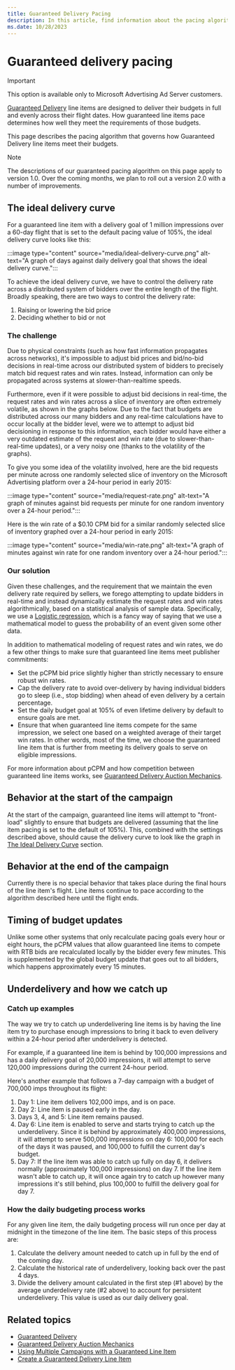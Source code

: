 ```yaml
---
title: Guaranteed Delivery Pacing
description: In this article, find information about the pacing algorithm that governs how Guaranteed Delivery line items meet their budgets.
ms.date: 10/28/2023
---
```


# Guaranteed delivery pacing

> [!IMPORTANT]
> This option is available only to Microsoft Advertising Ad Server customers.

[Guaranteed Delivery](guaranteed-delivery.md) line items are designed to deliver their budgets in full and evenly across their flight dates. How guaranteed line items pace determines how well they meet the requirements of those budgets.

This page describes the pacing algorithm that governs how Guaranteed Delivery line items meet their budgets.

> [!NOTE]
> The descriptions of our guaranteed pacing algorithm on this page apply to version 1.0. Over the coming months, we plan to roll out a version 2.0 with a number of improvements.

## The ideal delivery curve

For a guaranteed line item with a delivery goal of 1 million impressions over a 60-day flight that is set to the default pacing value of 105%, the ideal delivery curve looks like this:

:::image type="content" source="media/ideal-delivery-curve.png" alt-text="A graph of days against daily delivery goal that shows the ideal delivery curve.":::

To achieve the ideal delivery curve, we have to control the delivery rate across a distributed system of bidders over the entire length of the flight. Broadly speaking, there are two ways to control the delivery rate:

1. Raising or lowering the bid price
1. Deciding whether to bid or not

### The challenge

Due to physical constraints (such as how fast information propagates across networks), it's impossible to adjust bid prices and bid/no-bid decisions in real-time across our distributed system of bidders to precisely match bid request rates and win rates. Instead, information can only be propagated across systems at slower-than-realtime speeds.

Furthermore, even if it were possible to adjust bid decisions in real-time, the request rates and win rates across a slice of inventory are often extremely volatile, as shown in the graphs below. Due to the fact that budgets are distributed across our many bidders and any real-time calculations have to occur locally at the bidder level, were we to attempt to adjust bid decisioning in response to this information, each bidder would have either a very outdated estimate of the request and win rate (due to slower-than-real-time updates), or a very noisy one (thanks to the volatility of the graphs).

To give you some idea of the volatility involved, here are the bid requests per minute across one randomly selected slice of inventory on the Microsoft Advertising platform over a 24-hour period in early 2015:

:::image type="content" source="media/request-rate.png" alt-text="A graph of minutes against bid requests per minute for one random inventory over a 24-hour period.":::

Here is the win rate of a $0.10 CPM bid for a similar randomly selected slice of inventory graphed over a 24-hour period in early 2015:

:::image type="content" source="media/win-rate.png" alt-text="A graph of minutes against win rate for one random inventory over a 24-hour period.":::

### Our solution

Given these challenges, and the requirement that we maintain the even delivery rate required by sellers, we forego attempting to update bidders in real-time and instead dynamically estimate the request rates and win rates algorithmically, based on a statistical analysis of sample data. Specifically, we use a [Logistic regression](https://simple.wikipedia.org/wiki/Logistic_regression), which is a fancy way of saying that we use a mathematical model to guess the probability of an event given some other data.

In addition to mathematical modeling of request rates and win rates, we do a few other things to make sure that guaranteed line items meet publisher commitments:

- Set the pCPM bid price slightly higher than strictly necessary to ensure robust win rates.
- Cap the delivery rate to avoid over-delivery by having individual bidders go to sleep (i.e., stop bidding) when ahead of even delivery by a certain percentage.
- Set the daily budget goal at 105% of even lifetime delivery by default to ensure goals are met.
- Ensure that when guaranteed line items compete for the same impression, we select one based on a weighted average of their target win rates. In other words, most of the time, we choose the guaranteed line item that is further from meeting its delivery goals to serve on eligible impressions.

For more information about pCPM and how competition between guaranteed line items works, see [Guaranteed Delivery Auction Mechanics](guaranteed-delivery-auction-mechanics.md).

## Behavior at the start of the campaign

At the start of the campaign, guaranteed line items will attempt to "front-load" slightly to ensure that budgets are delivered (assuming that the line item pacing is set to the default of 105%). This, combined with the settings described above, should cause the delivery curve to look like the graph in [The Ideal Delivery Curve](#the-ideal-delivery-curve) section.

## Behavior at the end of the campaign

Currently there is no special behavior that takes place during the final hours of the line item's flight. Line items continue to pace according to the algorithm described here until the flight ends.

## Timing of budget updates

Unlike some other systems that only recalculate pacing goals every hour or eight hours, the pCPM values that allow guaranteed line items to compete with RTB bids are recalculated locally by the bidder every few minutes. This is supplemented by the global budget update that goes out to all bidders, which happens approximately every 15 minutes.

## Underdelivery and how we catch up

### Catch up examples

The way we try to catch up underdelivering line items is by having the line item try to purchase enough impressions to bring it back to even delivery within a 24-hour period after underdelivery is detected.

For example, if a guaranteed line item is behind by 100,000 impressions and has a daily delivery goal of 20,000 impressions, it will attempt to serve 120,000 impressions during the current 24-hour period.

Here's another example that follows a 7-day campaign with a budget of 700,000 imps throughout its flight:

1. Day 1: Line item delivers 102,000 imps, and is on pace.
1. Day 2: Line item is paused early in the day.
1. Days 3, 4, and 5: Line item remains paused.
1. Day 6: Line item is enabled to serve and starts trying to catch up the underdelivery. Since it is behind by approximately 400,000 impressions, it will attempt to serve 500,000 impressions on day 6: 100,000 for each of the days it was paused, and 100,000 to fulfill the current day's budget.
1. Day 7: If the line item was able to catch up fully on day 6, it delivers normally (approximately 100,000 impressions) on day 7. If the line item wasn't able to catch up, it will once again try to catch up however many impressions it's still behind, plus 100,000 to fulfill the delivery goal for day 7.

### How the daily budgeting process works

For any given line item, the daily budgeting process will run once per day at midnight in the timezone of the line item. The basic steps of this process are:

1. Calculate the delivery amount needed to catch up in full by the end of the coming day.
1. Calculate the historical rate of underdelivery, looking back over the past 4 days.
1. Divide the delivery amount calculated in the first step (#1 above) by the average underdelivery rate (#2 above) to account for persistent underdelivery. This value is used as our daily delivery goal.

## Related topics

- [Guaranteed Delivery](guaranteed-delivery.md)
- [Guaranteed Delivery Auction Mechanics](guaranteed-delivery-auction-mechanics.md)
- [Using Multiple Campaigns with a Guaranteed Line Item](using-multiple-campaigns-with-a-guaranteed-line-item.md)
- [Create a Guaranteed Delivery Line Item](create-a-guaranteed-delivery-line-item.md)
